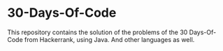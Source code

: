 # 30-Days-Of-Code
This repository contains the solution of the problems of the 30 Days-Of-Code from Hackerrank, using Java. And other languages as well. 
